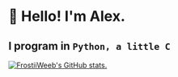 # 👋 Hello! I'm Alex.

## I program in `Python, a little C`

[![FrostiiWeeb's GitHub stats.](https://github-readme-stats.vercel.app/api?username=FrostiiWeeb&show_icons=true&theme=radical)](https://github.com/FrostiiWeeb/)
